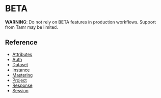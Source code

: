 # BETA

  **WARNING**: Do not rely on BETA features in production workflows.
  Support from Tamr may be limited.

## Reference

  * [Attributes](beta/attributes)
  * [Auth](beta/auth)
  * [Dataset](beta/dataset)
  * [Instance](beta/instance)
  * [Mastering](beta/mastering)
  * [Project](beta/project)
  * [Response](beta/response)
  * [Session](beta/session)
